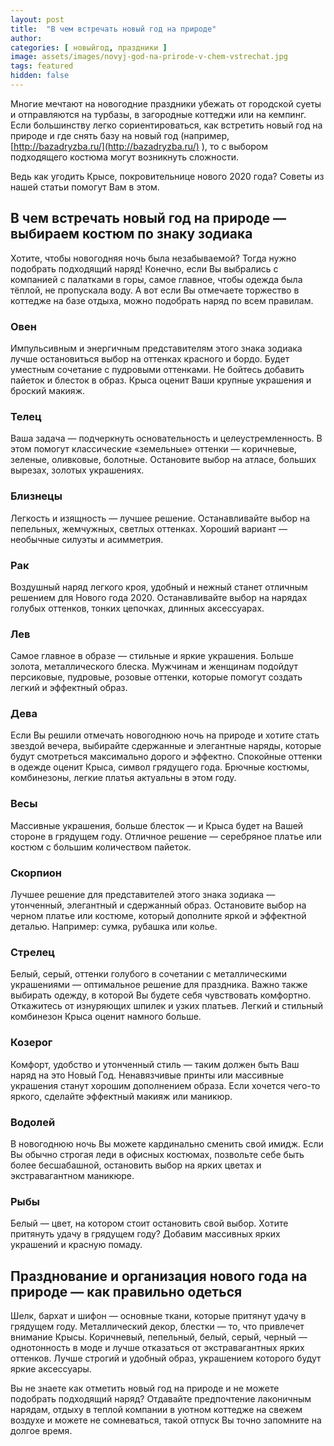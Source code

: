 ```yaml
---
layout: post
title:  "В чем встречать новый год на природе"
author: 
categories: [ новыйгод, праздники ]
image: assets/images/novyj-god-na-prirode-v-chem-vstrechat.jpg
tags: featured
hidden: false
---
```


Многие мечтают на новогодние праздники убежать от городской суеты и отправляются на турбазы, в загородные коттеджи или на кемпинг. Если большинству легко сориентироваться, как встретить новый год на природе и где снять базу на новый год (например, [http://bazadryzba.ru/](http://bazadryzba.ru/) ), то с выбором подходящего костюма могут возникнуть сложности.

Ведь как угодить Крысе, покровительнице нового 2020 года? Советы из нашей статьи помогут Вам в этом.

## В чем встречать новый год на природе — выбираем костюм по знаку зодиака

Хотите, чтобы новогодняя ночь была незабываемой? Тогда нужно подобрать подходящий наряд! Конечно, если Вы выбрались с компанией с палатками в горы, самое главное, чтобы одежда была тёплой, не пропускала воду. А вот если Вы отмечаете торжество в коттедже на базе отдыха, можно подобрать наряд по всем правилам.

### Овен

Импульсивным и энергичным представителям этого знака зодиака лучше остановиться выбор на оттенках красного и бордо. Будет уместным сочетание с пудровыми оттенками. Не бойтесь добавить пайеток и блесток в образ. Крыса оценит Ваши крупные украшения и броский макияж.

### Телец

Ваша задача — подчеркнуть основательность и целеустремленность. В этом помогут классические «земельные» оттенки — коричневые, зеленые, оливковые, болотные. Остановите выбор на атласе, больших вырезах, золотых украшениях.

### Близнецы

Легкость и изящность — лучшее решение. Останавливайте выбор на пепельных, жемчужных, светлых оттенках. Хороший вариант — необычные силуэты и асимметрия.

### Рак

Воздушный наряд легкого кроя, удобный и нежный станет отличным решением для Нового года 2020. Останавливайте выбор на нарядах голубых оттенков, тонких цепочках, длинных аксессуарах.

### Лев

Самое главное в образе — стильные и яркие украшения. Больше золота, металлического блеска. Мужчинам и женщинам подойдут персиковые, пудровые, розовые оттенки, которые помогут создать легкий и эффектный образ.

### Дева

Если Вы решили отмечать новогоднюю ночь на природе и хотите стать звездой вечера, выбирайте сдержанные и элегантные наряды, которые будут смотреться максимально дорого и эффектно. Спокойные оттенки в одежде оценит Крыса, символ грядущего года. Брючные костюмы, комбинезоны, легкие платья актуальны в этом году.

### Весы

Массивные украшения, больше блесток — и Крыса будет на Вашей стороне в грядущем году. Отличное решение — серебряное платье или костюм с большим количеством пайеток.

### Скорпион

Лучшее решение для представителей этого знака зодиака — утонченный, элегантный и сдержанный образ. Остановите выбор на черном платье или костюме, который дополните яркой и эффектной деталью. Например: сумка, рубашка или колье.

### Стрелец

Белый, серый, оттенки голубого в сочетании с металлическими украшениями — оптимальное решение для праздника. Важно также выбирать одежду, в которой Вы будете себя чувствовать комфортно. Откажитесь от изнуряющих шпилек и узких платьев. Легкий и стильный комбинезон Крыса оценит намного больше.

### Козерог

Комфорт, удобство и утонченный стиль — таким должен быть Ваш наряд на это Новый Год. Ненавязчивые принты или массивные украшения станут хорошим дополнением образа. Если хочется чего-то яркого, сделайте эффектный макияж или маникюр.

### Водолей

В новогоднюю ночь Вы можете кардинально сменить свой имидж. Если Вы обычно строгая леди в офисных костюмах, позвольте себе быть более бесшабашной, остановить выбор на ярких цветах и экстравагантном маникюре.

### Рыбы

Белый — цвет, на котором стоит остановить свой выбор. Хотите притянуть удачу в грядущем году? Добавим массивных ярких украшений и красную помаду.

## Празднование и организация нового года на природе — как правильно одеться

Шелк, бархат и шифон — основные ткани, которые притянут удачу в грядущем году. Металлический декор, блестки — то, что привлечет внимание Крысы. Коричневый, пепельный, белый, серый, черный — однотонность в моде и лучше отказаться от экстравагантных ярких оттенков. Лучше строгий и удобный образ, украшением которого будут яркие аксессуары.

Вы не знаете как отметить новый год на природе и не можете подобрать подходящий наряд? Отдавайте предпочтение лаконичным нарядам, отдыху в теплой компании в уютном коттедже на свежем воздухе и можете не сомневаться, такой отпуск Вы точно запомните на долгое время.
